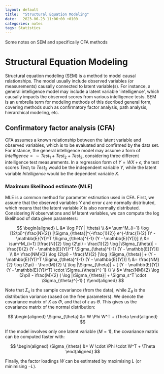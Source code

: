 ```yaml
---
layout: default
title:  "Structural Equation Modeling"
date:   2023-06-23 11:06:00 +0100
categories: notes
tags: Statistics
---
```


Some notes on SEM and specifically CFA methods

# Structural Equation Modeling

Structural equation modeling (SEM) is a method to model causal relationships. The model usually include observed variables (or measurements) causally connected to latent variable(s). For instance, a general intelligence model may include a latent variable 'intelligence', which causally impacts the observed scores from various intelligence tests. SEM is an umbrella term for modeling methods of this decribed general form, covering methods such as confirmatory factor analysis, path analysis, hierarchical modeling, etc.

## Confirmatory factor analysis (CFA)

CFA assumes a known relationship between the latent variable and observed variables, which is to be evaluated and confirmed by the data set. For instance, the general intelligence model may assume a form of $Intelligence = \sim Test_1 + Test_2 + Test_3$, considering three different intelligence test measurements. In a regression form of $Y = WX + \epsilon$, the test scores $Test_1$ to $Test_3$ would be the independent variable $Y$, while the latent variable $Intelligence$ would be the dependent variable $X$.

### Maximum likelihood estimate (MLE)

MLE is a common method for parameter estimation used in CFA. First, we assume that the observed variables $Y$ and error $\epsilon$ are normally distributed, which means that the latent variable $X$ is also normally distributed. Considering $N$ observations and $M$ latent variables, we can compute the log likelihood of data given parameters:

$$
\begin{aligned}
L &= \log P(Y | \theta) \\
&= \sum^M_{i=1} \log [(2\pi)^{\frac{N}{2}} |\Sigma_{\theta}|^{-\frac{1}{2}} e^{-\frac{1}{2} (Y - \mathbb{E}(Y))^T \Sigma_{\theta}^{-1} (Y - \mathbb{E}(Y))}] \\
&= \sum^M_{i=1} [\frac{N}{2} \log (2\pi) - \frac{1}{2} \log |\Sigma_{\theta}| -\frac{1}{2}  (Y - \mathbb{E}(Y))^T \Sigma_{\theta}^{-1} (Y - \mathbb{E}(Y))] \\
&= \frac{NM}{2} \log (2\pi) - \frac{M}{2} [\log |\Sigma_{\theta}| +  (Y - \mathbb{E}(Y))^T \Sigma_{\theta}^{-1} (Y - \mathbb{E}(Y))] \\
&= \frac{NM}{2} \log (2\pi) - \frac{M}{2} \{ \log |\Sigma_{\theta}| + [ (Y - \mathbb{E}(Y)) (Y - \mathbb{E}(Y))^T] \cdot \Sigma_{\theta}^{-1} \} \\
&= \frac{NM}{2} \log (2\pi) - \frac{M}{2} ( \log |\Sigma_{\theta}| + \Sigma_s^T \cdot \Sigma_{\theta}^{-1} ) \\\end{aligned}
$$

Note that $\Sigma_s$ is the sample covariance (from the data), while $\Sigma_{\theta}$ is the distribution variance (based on the free parameters). We denote the covariance matrix of $X$ as $\Phi$, and that of $\epsilon$ as $\Theta$. This gives us the covariance matrix of the normal distribution:

$$
\begin{aligned}
\Sigma_{\theta} &= W \Phi W^T + \Theta
\end{aligned}
$$

If the model involves only one latent variable ($M=1$), the covariance matrix can be computed faster with:

$$
\begin{aligned}
\Sigma_{\theta} &= W \cdot \Phi \cdot W^T + \Theta
\end{aligned}
$$

Finally, the factor loadings $W$ can be estimated by maximising $L$ (or minimising $-L$).

